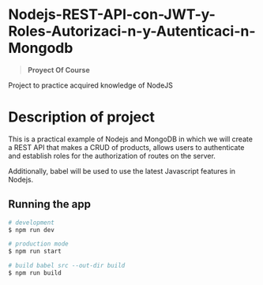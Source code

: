 # Nodejs-REST-API-con-JWT-y-Roles-Autorizaci-n-y-Autenticaci-n-Mongodb

> **Proyect Of Course**

Project to practice acquired knowledge of NodeJS

# Description of project

This is a practical example of Nodejs and MongoDB in which we will create a REST API that makes a CRUD of products, allows users to authenticate and establish roles for the authorization of routes on the server.

Additionally, babel will be used to use the latest Javascript features in Nodejs.

## Running the app

```bash
# development
$ npm run dev

# production mode
$ npm run start

# build babel src --out-dir build
$ npm run build 
```
